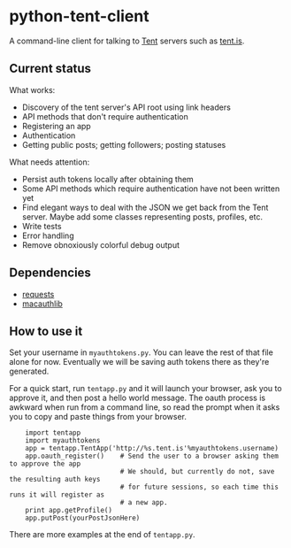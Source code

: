 python-tent-client
==================

A command-line client for talking to [Tent](http://tent.io/) servers such as [tent.is](https://tent.is/).

Current status
--------------

What works:
* Discovery of the tent server's API root using link headers
* API methods that don't require authentication
* Registering an app
* Authentication
* Getting public posts; getting followers; posting statuses

What needs attention:
* Persist auth tokens locally after obtaining them
* Some API methods which require authentication have not been written yet
* Find elegant ways to deal with the JSON we get back from the Tent server.  Maybe add some classes representing posts, profiles, etc.
* Write tests
* Error handling
* Remove obnoxiously colorful debug output

Dependencies
------------

* [requests](http://docs.python-requests.org/en/latest/#)
* [macauthlib](https://github.com/mozilla-services/macauthlib)

How to use it
-------------

Set your username in `myauthtokens.py`.  You can leave the rest of that file alone for now.  Eventually we will be saving auth tokens there as they're generated.

For a quick start, run `tentapp.py` and it will launch your browser, ask you to approve it, and then post a hello world message.  The oauth process is awkward when run from a command line, so read the prompt when it asks you to copy and paste things from your browser.

```
    import tentapp
    import myauthtokens
    app = tentapp.TentApp('http://%s.tent.is'%myauthtokens.username)
    app.oauth_register()    # Send the user to a browser asking them to approve the app
                            # We should, but currently do not, save the resulting auth keys 
                            # for future sessions, so each time this runs it will register as
                            # a new app.
    print app.getProfile()
    app.putPost(yourPostJsonHere)
```

There are more examples at the end of `tentapp.py`.

